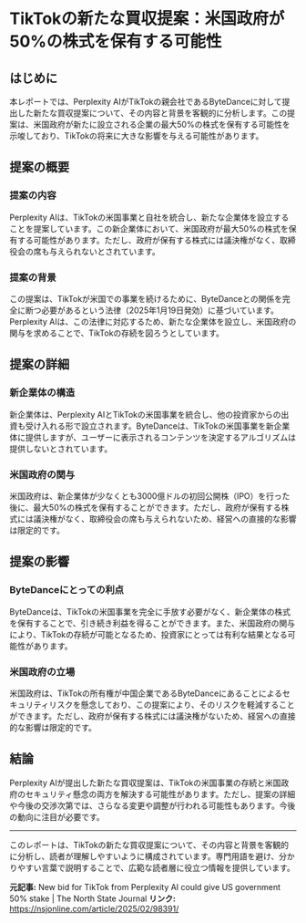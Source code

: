 # TikTokの新たな買収提案：米国政府が50%の株式を保有する可能性

## はじめに
本レポートでは、Perplexity AIがTikTokの親会社であるByteDanceに対して提出した新たな買収提案について、その内容と背景を客観的に分析します。この提案は、米国政府が新たに設立される企業の最大50%の株式を保有する可能性を示唆しており、TikTokの将来に大きな影響を与える可能性があります。

## 提案の概要
### 提案の内容
Perplexity AIは、TikTokの米国事業と自社を統合し、新たな企業体を設立することを提案しています。この新企業体において、米国政府が最大50%の株式を保有する可能性があります。ただし、政府が保有する株式には議決権がなく、取締役会の席も与えられないとされています。

### 提案の背景
この提案は、TikTokが米国での事業を続けるために、ByteDanceとの関係を完全に断つ必要があるという法律（2025年1月19日発効）に基づいています。Perplexity AIは、この法律に対応するため、新たな企業体を設立し、米国政府の関与を求めることで、TikTokの存続を図ろうとしています。

## 提案の詳細
### 新企業体の構造
新企業体は、Perplexity AIとTikTokの米国事業を統合し、他の投資家からの出資も受け入れる形で設立されます。ByteDanceは、TikTokの米国事業を新企業体に提供しますが、ユーザーに表示されるコンテンツを決定するアルゴリズムは提供しないとされています。

### 米国政府の関与
米国政府は、新企業体が少なくとも3000億ドルの初回公開株（IPO）を行った後に、最大50%の株式を保有することができます。ただし、政府が保有する株式には議決権がなく、取締役会の席も与えられないため、経営への直接的な影響は限定的です。

## 提案の影響
### ByteDanceにとっての利点
ByteDanceは、TikTokの米国事業を完全に手放す必要がなく、新企業体の株式を保有することで、引き続き利益を得ることができます。また、米国政府の関与により、TikTokの存続が可能となるため、投資家にとっては有利な結果となる可能性があります。

### 米国政府の立場
米国政府は、TikTokの所有権が中国企業であるByteDanceにあることによるセキュリティリスクを懸念しており、この提案により、そのリスクを軽減することができます。ただし、政府が保有する株式には議決権がないため、経営への直接的な影響は限定的です。

## 結論
Perplexity AIが提出した新たな買収提案は、TikTokの米国事業の存続と米国政府のセキュリティ懸念の両方を解決する可能性があります。ただし、提案の詳細や今後の交渉次第では、さらなる変更や調整が行われる可能性もあります。今後の動向に注目が必要です。

---

このレポートは、TikTokの新たな買収提案について、その内容と背景を客観的に分析し、読者が理解しやすいように構成されています。専門用語を避け、分かりやすい言葉で説明することで、広範な読者層に役立つ情報を提供しています。

**元記事:** New bid for TikTok from Perplexity AI could give US government 50% stake | The North State Journal
**リンク:** https://nsjonline.com/article/2025/02/98391/